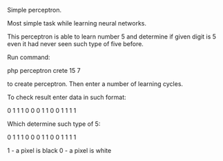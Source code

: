 Simple  perceptron.

Most simple task while learning neural networks. 

This perceptron is able to learn number 5 and determine if given digit is 5 even it had never seen such type of five before.

Run command: 

php perceptron crete 15 7

to create perceptron. Then enter a number of learning cycles.

To check result enter data in such format:

0 1 1 1 0 0 0 1 1 0 0 1 1 1 1 

Which determine such type of 5:

0 1 1
1 0 0
0 1 1
0 0 1
1 1 1

1 - a pixel is black
0 - a pixel is white

